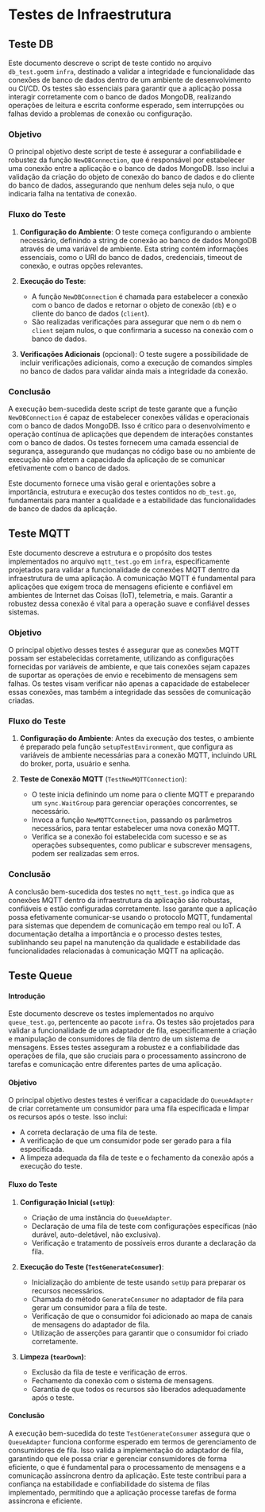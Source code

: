 # Testes de Infraestrutura

## Teste DB

Este documento descreve o script de teste contido no arquivo `db_test.go`em `infra`, destinado a validar a integridade e funcionalidade das conexões de banco de dados dentro de um ambiente de desenvolvimento ou CI/CD. Os testes são essenciais para garantir que a aplicação possa interagir corretamente com o banco de dados MongoDB, realizando operações de leitura e escrita conforme esperado, sem interrupções ou falhas devido a problemas de conexão ou configuração.

### Objetivo

O principal objetivo deste script de teste é assegurar a confiabilidade e robustez da função `NewDBConnection`, que é responsável por estabelecer uma conexão entre a aplicação e o banco de dados MongoDB. Isso inclui a validação da criação do objeto de conexão do banco de dados e do cliente do banco de dados, assegurando que nenhum deles seja nulo, o que indicaria falha na tentativa de conexão.

### Fluxo do Teste

1. **Configuração do Ambiente**: O teste começa configurando o ambiente necessário, definindo a string de conexão ao banco de dados MongoDB através de uma variável de ambiente. Esta string contém informações essenciais, como o URI do banco de dados, credenciais, timeout de conexão, e outras opções relevantes.

2. **Execução do Teste**:
   - A função `NewDBConnection` é chamada para estabelecer a conexão com o banco de dados e retornar o objeto de conexão (`db`) e o cliente do banco de dados (`client`).
   - São realizadas verificações para assegurar que nem o `db` nem o `client` sejam nulos, o que confirmaria a sucesso na conexão com o banco de dados.

3. **Verificações Adicionais** (opcional): O teste sugere a possibilidade de incluir verificações adicionais, como a execução de comandos simples no banco de dados para validar ainda mais a integridade da conexão.

### Conclusão

A execução bem-sucedida deste script de teste garante que a função `NewDBConnection` é capaz de estabelecer conexões válidas e operacionais com o banco de dados MongoDB. Isso é crítico para o desenvolvimento e operação contínua de aplicações que dependem de interações constantes com o banco de dados. Os testes fornecem uma camada essencial de segurança, assegurando que mudanças no código base ou no ambiente de execução não afetem a capacidade da aplicação de se comunicar efetivamente com o banco de dados.

Este documento fornece uma visão geral e orientações sobre a importância, estrutura e execução dos testes contidos no `db_test.go`, fundamentais para manter a qualidade e a estabilidade das funcionalidades de banco de dados da aplicação.

## Teste MQTT 

Este documento descreve a estrutura e o propósito dos testes implementados no arquivo `mqtt_test.go` em `infra`, especificamente projetados para validar a funcionalidade de conexões MQTT dentro da infraestrutura de uma aplicação. A comunicação MQTT é fundamental para aplicações que exigem troca de mensagens eficiente e confiável em ambientes de Internet das Coisas (IoT), telemetria, e mais. Garantir a robustez dessa conexão é vital para a operação suave e confiável desses sistemas.

### Objetivo

O principal objetivo desses testes é assegurar que as conexões MQTT possam ser estabelecidas corretamente, utilizando as configurações fornecidas por variáveis de ambiente, e que tais conexões sejam capazes de suportar as operações de envio e recebimento de mensagens sem falhas. Os testes visam verificar não apenas a capacidade de estabelecer essas conexões, mas também a integridade das sessões de comunicação criadas.

### Fluxo do Teste

1. **Configuração do Ambiente**: Antes da execução dos testes, o ambiente é preparado pela função `setupTestEnvironment`, que configura as variáveis de ambiente necessárias para a conexão MQTT, incluindo URL do broker, porta, usuário e senha.

2. **Teste de Conexão MQTT** (`TestNewMQTTConnection`):
   - O teste inicia definindo um nome para o cliente MQTT e preparando um `sync.WaitGroup` para gerenciar operações concorrentes, se necessário.
   - Invoca a função `NewMQTTConnection`, passando os parâmetros necessários, para tentar estabelecer uma nova conexão MQTT.
   - Verifica se a conexão foi estabelecida com sucesso e se as operações subsequentes, como publicar e subscrever mensagens, podem ser realizadas sem erros.

### Conclusão

A conclusão bem-sucedida dos testes no `mqtt_test.go` indica que as conexões MQTT dentro da infraestrutura da aplicação são robustas, confiáveis e estão configuradas corretamente. Isso garante que a aplicação possa efetivamente comunicar-se usando o protocolo MQTT, fundamental para sistemas que dependem de comunicação em tempo real ou IoT. A documentação detalha a importância e o processo destes testes, sublinhando seu papel na manutenção da qualidade e estabilidade das funcionalidades relacionadas à comunicação MQTT na aplicação.

## Teste Queue

#### Introdução

Este documento descreve os testes implementados no arquivo `queue_test.go`, pertencente ao pacote `infra`. Os testes são projetados para validar a funcionalidade de um adaptador de fila, especificamente a criação e manipulação de consumidores de fila dentro de um sistema de mensagens. Esses testes asseguram a robustez e a confiabilidade das operações de fila, que são cruciais para o processamento assíncrono de tarefas e comunicação entre diferentes partes de uma aplicação.

#### Objetivo

O principal objetivo destes testes é verificar a capacidade do `QueueAdapter` de criar corretamente um consumidor para uma fila especificada e limpar os recursos após o teste. Isso inclui:

- A correta declaração de uma fila de teste.
- A verificação de que um consumidor pode ser gerado para a fila especificada.
- A limpeza adequada da fila de teste e o fechamento da conexão após a execução do teste.

#### Fluxo do Teste

1. **Configuração Inicial (`setUp`)**:
   - Criação de uma instância do `QueueAdapter`.
   - Declaração de uma fila de teste com configurações específicas (não durável, auto-deletável, não exclusiva).
   - Verificação e tratamento de possíveis erros durante a declaração da fila.

2. **Execução do Teste (`TestGenerateConsumer`)**:
   - Inicialização do ambiente de teste usando `setUp` para preparar os recursos necessários.
   - Chamada do método `GenerateConsumer` no adaptador de fila para gerar um consumidor para a fila de teste.
   - Verificação de que o consumidor foi adicionado ao mapa de canais de mensagens do adaptador de fila.
   - Utilização de asserções para garantir que o consumidor foi criado corretamente.

3. **Limpeza (`tearDown`)**:
   - Exclusão da fila de teste e verificação de erros.
   - Fechamento da conexão com o sistema de mensagens.
   - Garantia de que todos os recursos são liberados adequadamente após o teste.

#### Conclusão

A execução bem-sucedida do teste `TestGenerateConsumer` assegura que o `QueueAdapter` funciona conforme esperado em termos de gerenciamento de consumidores de fila. Isso valida a implementação do adaptador de fila, garantindo que ele possa criar e gerenciar consumidores de forma eficiente, o que é fundamental para o processamento de mensagens e a comunicação assíncrona dentro da aplicação. Este teste contribui para a confiança na estabilidade e confiabilidade do sistema de filas implementado, permitindo que a aplicação processe tarefas de forma assíncrona e eficiente.